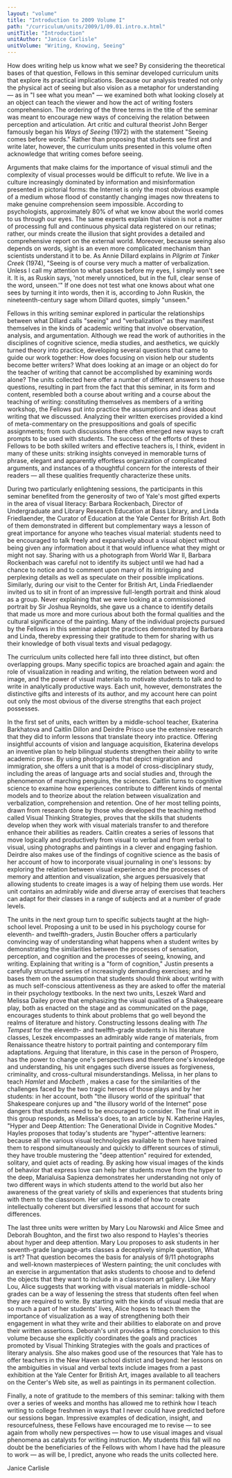 ```yaml
---
layout: "volume"
title: "Introduction to 2009 Volume I"
path: "/curriculum/units/2009/1/09.01.intro.x.html"
unitTitle: "Introduction"
unitAuthor: "Janice Carlisle"
unitVolume: "Writing, Knowing, Seeing"
---
```

<body>
 <p>
  How does writing help us know what we see?  By considering the theoretical bases of that question, Fellows in this seminar developed curriculum units that explore its practical implications.  Because our analysis treated not only the physical act of seeing but also vision as a metaphor for understanding — as in "I see what you mean" — we examined both what looking closely at an object can teach the viewer and how the act of writing fosters comprehension.  The ordering of the three terms in the title of the seminar was meant to encourage new ways of conceiving the relation between perception and articulation.  Art critic and cultural theorist John Berger famously began his
  <i>
   Ways of Seeing
  </i>
  (1972) with the statement "Seeing comes before words."  Rather than proposing that students see first and write later, however, the curriculum units presented in this volume often acknowledge that writing comes before seeing.
 </p>
<p>
  Arguments that make claims for the importance of visual stimuli and the complexity of visual processes would be difficult to refute.  We live in a culture increasingly dominated by information and misinformation presented in pictorial forms:  the Internet is only the most obvious example of a medium whose flood of constantly changing images now threatens to make genuine comprehension seem impossible.  According to psychologists, approximately 80% of what we know about the world comes to us through our eyes.  The same experts explain that vision is not a matter of processing full and continuous physical data registered on our retinas; rather, our minds create the illusion that sight provides a detailed and comprehensive report on the external world.  Moreover, because seeing also depends on words, sight is an even more complicated mechanism than scientists understand it to be.  As Annie Dillard explains in
  <i>
   Pilgrim at Tinker Creek
  </i>
  (1974), "Seeing is of course very much a matter of verbalization.  Unless I call my attention to what passes before my eyes, I simply won't see it.  It is, as Ruskin says, 'not merely unnoticed, but in the full, clear sense of the word, unseen.'"  If one does not test what one knows about what one sees by turning it into words, then it is, according to John Ruskin, the nineteenth-century sage whom Dillard quotes, simply "unseen."
 </p>
<p>
  Fellows in this writing seminar explored in particular the relationships between what Dillard calls "seeing" and "verbalization" as they manifest themselves in the kinds of academic writing that involve observation, analysis, and argumentation.  Although we read the work of authorities in the disciplines of cognitive science, media studies, and aesthetics, we quickly turned theory into practice, developing several questions that came to guide our work together:  How does focusing on vision help our students become better writers?  What does looking at an image or an object do for the teacher of writing that cannot be accomplished by examining words alone?  The units collected here offer a number of different answers to those questions, resulting in part from the fact that this seminar, in its form and content, resembled both a course about writing and a course about the teaching of writing: constituting themselves as members of a writing workshop, the Fellows put into practice the assumptions and ideas about writing that we discussed.  Analyzing their written exercises provided a kind of meta-commentary on the presuppositions and goals of specific assignments; from such discussions there often emerged new ways to craft prompts to be used with students.  The success of the efforts of these Fellows to be both skilled writers and effective teachers is, I think, evident in many of these units: striking insights conveyed in memorable turns of phrase, elegant and apparently effortless organization of complicated arguments, and instances of a thoughtful concern for the interests of their readers — all these qualities frequently characterize these units.
 </p>
<p>
  During two particularly enlightening sessions, the participants in this seminar benefited from the generosity of two of Yale's most gifted experts in the area of visual literacy: Barbara Rockenbach, Director of Undergraduate and Library Research Education at Bass Library, and Linda Friedlaender, the Curator of Education at the Yale Center for British Art.  Both of them demonstrated in different but complementary ways a lesson of great importance for anyone who teaches visual material: students need to be encouraged to talk freely and expansively about a visual object without being given any information about it that would influence what they might or might not say.  Sharing with us a photograph from World War II, Barbara Rockenbach was careful not to identify its subject until we had had a chance to notice and to comment upon many of its intriguing and perplexing details as well as speculate on their possible implications.  Similarly, during our visit to the Center for British Art, Linda Friedlaender invited us to sit in front of an impressive full-length portrait and think aloud as a group.  Never explaining that we were looking at a commissioned portrait by Sir Joshua Reynolds, she gave us a chance to identify details that made us more and more curious about both the formal qualities and the cultural significance of the painting.  Many of the individual projects pursued by the Fellows in this seminar adapt the practices demonstrated by Barbara and Linda, thereby expressing their gratitude to them for sharing with us their knowledge of both visual texts and visual pedagogy.
 </p>
<p>
  The curriculum units collected here fall into three distinct, but often overlapping groups.  Many specific topics are broached again and again: the role of visualization in reading and writing, the relation between word and image, and the power of visual materials to motivate students to talk and to write in analytically productive ways.  Each unit, however, demonstrates the distinctive gifts and interests of its author, and my account here can point out only the most obvious of the diverse strengths that each project possesses.
 </p>
<p>
  In the first set of units, each written by a middle-school teacher, Ekaterina Barkhatova and Caitlin Dillon and Deirdre Prisco use the extensive research that they did to inform lessons that translate theory into practice.  Offering insightful accounts of vision and language acquisition, Ekaterina develops an inventive plan to help bilingual students strengthen their ability to write academic prose.  By using photographs that depict migration and immigration, she offers a unit that is a model of cross-disciplinary study, including the areas of language arts and social studies and, through the phenomenon of marching penguins, the sciences.  Caitlin turns to cognitive science to examine how experiences contribute to different kinds of mental models and to theorize about the relation between visualization and verbalization, comprehension and retention.  One of her most telling points, drawn from research done by those who developed the teaching method called Visual Thinking Strategies, proves that the skills that students develop when they work with visual materials transfer to and therefore enhance their abilities as readers.  Caitlin creates a series of lessons that move logically and productively from visual to verbal and from verbal to visual, using photographs and paintings in a clever and engaging fashion.  Deirdre also makes use of the findings of cognitive science as the basis of her account of how to incorporate visual journaling in one's lessons: by exploring the relation between visual experience and the processes of memory and attention and visualization, she argues persuasively that allowing students to create images is a way of helping them use words.  Her unit contains an admirably wide and diverse array of exercises that teachers can adapt for their classes in a range of subjects and at a number of grade levels.
 </p>
<p>
  The units in the next group turn to specific subjects taught at the high-school level.  Proposing a unit to be used in his psychology course for eleventh- and twelfth-graders, Justin Boucher offers a particularly convincing way of understanding what happens when a student writes by demonstrating the similarities between the processes of sensation, perception, and cognition and the processes of seeing, knowing, and writing.  Explaining that writing is a "form of cognition," Justin presents a carefully structured series of increasingly demanding exercises; and he bases them on the assumption that students should think about writing with as much self-conscious attentiveness as they are asked to offer the material in their psychology textbooks.  In the next two units, Leszek Ward and Melissa Dailey prove that emphasizing the visual qualities of a Shakespeare play, both as enacted on the stage and as communicated on the page, encourages students to think about problems that go well beyond the realms of literature and history.  Constructing lessons dealing with
  <i>
   The Tempest
  </i>
  for the eleventh- and twelfth-grade students in his literature classes, Leszek encompasses an admirably wide range of materials, from Renaissance theatre history to portrait painting and contemporary film adaptations.  Arguing that literature, in this case in the person of Prospero, has the power to change one's perspectives and therefore one's knowledge and understanding, his unit engages such diverse issues as forgiveness, criminality, and cross-cultural misunderstandings.  Melissa, in her plans to teach
  <i>
   Hamlet
  </i>
  and
  <i>
   Macbeth
  </i>
  , makes a case for the similarities of the challenges faced by the two tragic heroes of those plays and by her students:  in her account, both "the illusory world of the spiritual" that Shakespeare conjures up and "the illusory world of the Internet" pose dangers that students need to be encouraged to consider.  The final unit in this group responds, as Melissa's does, to an article by N. Katherine Hayles, "Hyper and Deep Attention:  The Generational Divide in Cognitive Modes."  Hayles proposes that today's students are "hyper"-attentive learners:  because all the various visual technologies available to them have trained them to respond simultaneously and quickly to different sources of stimuli, they have trouble mustering the "deep attention" required for extended, solitary, and quiet acts of reading.  By asking how visual images of the kinds of behavior that express love can help her students move from the hyper to the deep, Marialuisa Sapienza demonstrates her understanding not only of two different ways in which students attend to the world but also her awareness of the great variety of skills and experiences that students bring with them to the classroom.  Her unit is a model of how to create intellectually coherent but diversified lessons that account for such differences.
 </p>
<p>
  The last three units were written by Mary Lou Narowski and Alice Smee and Deborah Boughton, and the first two also respond to Hayles's theories about hyper and deep attention.  Mary Lou proposes to ask students in her seventh-grade language-arts classes a deceptively simple question, What is art?  That question becomes the basis for analysis of 9/11 photographs and well-known masterpieces of Western painting; the unit concludes with an exercise in argumentation that asks students to choose and to defend the objects that they want to include in a classroom art gallery.  Like Mary Lou, Alice suggests that working with visual materials in middle-school grades can be a way of lessening the stress that students often feel when they are required to write.  By starting with the kinds of visual media that are so much a part of her students' lives, Alice hopes to teach them the importance of visualization as a way of strengthening both their engagement in what they write and their abilities to elaborate on and prove their written assertions.  Deborah's unit provides a fitting conclusion to this volume because she explicitly coordinates the goals and practices promoted by Visual Thinking Strategies with the goals and practices of literary analysis.  She also makes good use of the resources that Yale has to offer teachers in the New Haven school district and beyond:  her lessons on the ambiguities in visual and verbal texts include images from a past exhibition at the Yale Center for British Art, images available to all teachers on the Center's Web site, as well as paintings in its permanent collection.
 </p>
<p>
  Finally, a note of gratitude to the members of this seminar: talking with them over a series of weeks and months has allowed me to rethink how I teach writing to college freshmen in ways that I never could have predicted before our sessions began.  Impressive examples of dedication, insight, and resourcefulness, these Fellows have encouraged me to revise — to see again from wholly new perspectives — how to use visual images and visual phenomena as catalysts for writing instruction.  My students this fall will no doubt be the beneficiaries of the Fellows with whom I have had the pleasure to work — as will be, I predict, anyone who reads the units collected here.
 </p>
<p>
  Janice Carlisle
 </p>


</body>